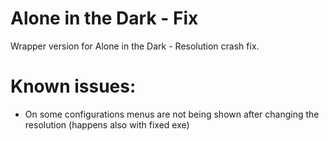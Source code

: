 # Alone in the Dark - Fix

Wrapper version for Alone in the Dark - Resolution crash fix.

# Known issues:
* On some configurations menus are not being shown after changing the resolution (happens also with fixed exe)